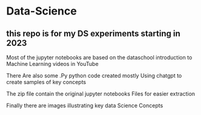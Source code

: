 # Data-Science


## this repo is for my DS experiments starting in 2023

Most of the jupyter notebooks are based on the dataschool
introduction to Machine Learning videos in YouTube

There Are also some .Py python code created mostly 
Using chatgpt to create samples of key concepts 

The zip file contain the original jupyter notebooks
Files for easier extraction

Finally there are images illustrating key data Science 
Concepts 
